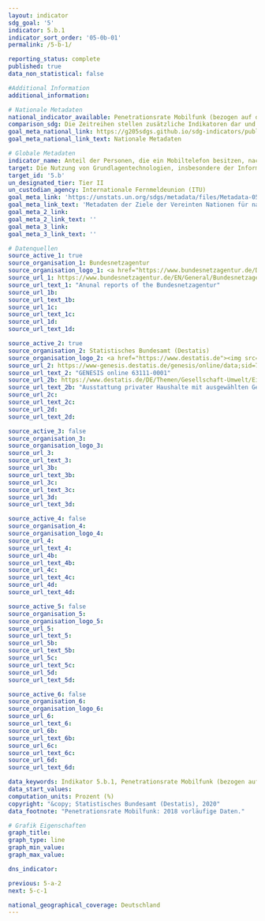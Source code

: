 ```yaml
---
layout: indicator
sdg_goal: '5'
indicator: 5.b.1
indicator_sort_order: '05-0b-01'
permalink: /5-b-1/

reporting_status: complete
published: true
data_non_statistical: false

#Additional Information
additional_information: 

# Nationale Metadaten
national_indicator_available: Penetrationsrate Mobilfunk (bezogen auf die Bevölkerung) <br> Privathaushalte mit mindestens einem Mobiltelefon
comparison_sdg: Die Zeitreihen stellen zusätzliche Indikatoren dar und entsprechen nicht der internationalen Metadatenbeschreibung.
goal_meta_national_link: https://g205sdgs.github.io/sdg-indicators/public/MetaDe/5.b.1.pdf
goal_meta_national_link_text: Nationale Metadaten

# Globale Metadaten
indicator_name: Anteil der Personen, die ein Mobiltelefon besitzen, nach Geschlecht
target: Die Nutzung von Grundlagentechnologien, insbesondere der Informations- und Kommunikationstechnologien, verbessern, um die Selbstbestimmung der Frauen zu fördern
target_id: '5.b'
un_designated_tier: Tier II
un_custodian_agency: Internationale Fernmeldeunion (ITU)
goal_meta_link: 'https://unstats.un.org/sdgs/metadata/files/Metadata-05-0B-01.pdf'
goal_meta_link_text: 'Metadaten der Ziele der Vereinten Nationen für nachhaltige Entwicklung'
goal_meta_2_link: 
goal_meta_2_link_text: ''
goal_meta_3_link: 
goal_meta_3_link_text: ''

# Datenquellen
source_active_1: true
source_organisation_1: Bundesnetzagentur
source_organisation_logo_1: <a href="https://www.bundesnetzagentur.de/DE/Home/home_node.html"><img src="https://g205sdgs.github.io/sdg-indicators/public/logos/bundesnetzagentur.png" alt="Logo bundesnetzagentur" /></a>
source_url_1: https://www.bundesnetzagentur.de/EN/General/Bundesnetzagentur/Publications/publications_node.html;jsessionid=35DCC56CFC3655A10C00CEED15B08EB8
source_url_text_1: "Anunal reports of the Bundesnetzagentur"
source_url_1b: 
source_url_text_1b: 
source_url_1c: 
source_url_text_1c: 
source_url_1d: 
source_url_text_1d: 

source_active_2: true
source_organisation_2: Statistisches Bundesamt (Destatis)
source_organisation_logo_2: <a href="https://www.destatis.de"><img src="https://g205sdgs.github.io/sdg-indicators/public/logos/destatis.png" alt="Logo destatis" /></a>
source_url_2: https://www-genesis.destatis.de/genesis/online/data;sid=7FCF515DFBBBE3038765CD547DB182F3.GO_1_1?operation=abruftabellenVerzeichnisAuswahl&verzeichnis=&levelindex=0&levelid=1550498645906&sortdirection=auf&selectionname=63111-0001&auswaehlen.x=0&auswaehlen.y=0
source_url_text_2: "GENESIS online 63111-0001"
source_url_2b: https://www.destatis.de/DE/Themen/Gesellschaft-Umwelt/Einkommen-Konsum-Lebensbedingungen/Ausstattung-Gebrauchsgueter/_inhalt.html
source_url_text_2b: "Ausstattung privater Haushalte mit ausgewählten Gebrauchsgütern - Fachserie 15, Reihe 2"
source_url_2c: 
source_url_text_2c: 
source_url_2d: 
source_url_text_2d: 

source_active_3: false
source_organisation_3: 
source_organisation_logo_3: 
source_url_3: 
source_url_text_3: 
source_url_3b: 
source_url_text_3b: 
source_url_3c: 
source_url_text_3c: 
source_url_3d: 
source_url_text_3d: 

source_active_4: false
source_organisation_4: 
source_organisation_logo_4: 
source_url_4: 
source_url_text_4: 
source_url_4b: 
source_url_text_4b: 
source_url_4c: 
source_url_text_4c: 
source_url_4d: 
source_url_text_4d: 

source_active_5: false
source_organisation_5: 
source_organisation_logo_5: 
source_url_5: 
source_url_text_5: 
source_url_5b: 
source_url_text_5b: 
source_url_5c: 
source_url_text_5c: 
source_url_5d: 
source_url_text_5d: 

source_active_6: false
source_organisation_6: 
source_organisation_logo_6: 
source_url_6: 
source_url_text_6: 
source_url_6b: 
source_url_text_6b: 
source_url_6c: 
source_url_text_6c: 
source_url_6d: 
source_url_text_6d: 

data_keywords: Indikator 5.b.1, Penetrationsrate Mobilfunk (bezogen auf die Bevölkerung), Privathaushalte mit mindestens einem Mobiltelefon, Internationale Fernmeldeunion (ITU)
data_start_values:
computation_units: Prozent (%)
copyright: "&copy; Statistisches Bundesamt (Destatis), 2020"
data_footnote: "Penetrationsrate Mobilfunk: 2018 vorläufige Daten."

# Grafik Eigenschaften
graph_title: 
graph_type: line
graph_min_value: 
graph_max_value: 

dns_indicator: 

previous: 5-a-2
next: 5-c-1

national_geographical_coverage: Deutschland
---
```


